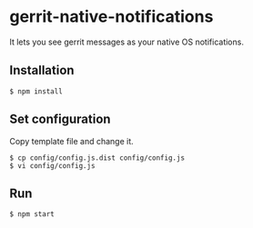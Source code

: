 # gerrit-native-notifications

It lets you see gerrit messages as your native OS notifications.

## Installation

```
$ npm install
```

## Set configuration

Copy template file and change it.

```
$ cp config/config.js.dist config/config.js
$ vi config/config.js
```

## Run

```
$ npm start
```